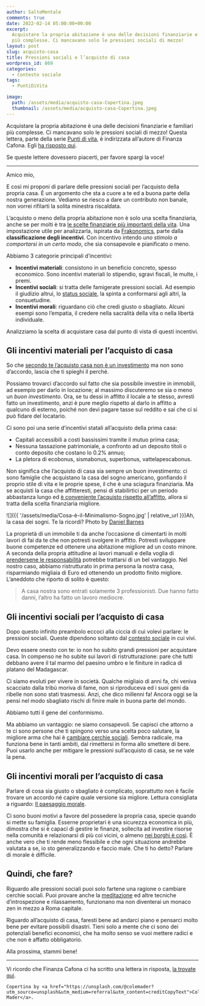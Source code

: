 ```yaml
---
author: SaltoMentale
comments: true
date: 2022-02-14 05:00:00+00:00
excerpt:
  Acquistare la propria abitazione è una delle decisioni finanziarie e familiari
  più complesse. Ci mancavano solo le pressioni sociali di mezzo!
layout: post
slug: acquisto-casa
title: Pressioni sociali e l’acquisto di casa
wordpress_id: 869
categories:
  - Contesto sociale
tags:
  - PuntiDiVita

image:
  path: /assets/media/acquisto-casa-Copertina.jpeg
  thumbnail: /assets/media/acquisto-casa-Copertina.jpeg
---
```


Acquistare la propria abitazione è una delle decisioni finanziarie e familiari più complesse. Ci mancavano solo le pressioni sociali di mezzo! Questa lettera, parte della serie [Punti di vita](/category/punti-di-vita/), è indirizzata all’autore di Finanza Cafona. Egli [ha risposto qui](https://finanzacafona.it/2022/02/pressione-sociale-acquisto-casa.html).

Se queste lettere dovessero piacerti, per favore spargi la voce!

---

Amico mio,

E così mi proponi di parlare delle pressioni sociali per l’acquisto della propria casa. È un argomento che sta a cuore a te ed a buona parte della nostra generazione. Vediamo se riesco a dare un contributo non banale, non vorrei rifilarti la solita minestra riscaldata.

L’acquisto o meno della propria abitazione non è solo una scelta finanziaria, anche se per molti è tra [le scelte finanziarie più importanti della vita](/come-gestire-le-finanze/). Una impostazione utile per analizzarla, ispirata da [Frakonomics](https://amzn.to/31nveLm), parte dalla **classificazione degli incentivi**. Con incentivo intendo _uno stimolo a comportarsi in un certo modo_, che sia consapevole e pianificato o meno.

Abbiamo 3 categorie principali d’incentivi:

- **Incentivi materiali**: consistono in un beneficio concreto, spesso economico. Sono incentivi materiali lo stipendio, sgravi fiscali, le multe, i premi.
- **Incentivi sociali**: si tratta delle famigerate pressioni sociali. Ad esempio il giudizio altrui, lo [status sociale](/il-costo-dello-status/), la spinta a conformarsi agli altri, la consuetudine.
- **Incentivi morali**: riguardano ciò che credi giusto o sbagliato. Alcuni esempi sono l’empatia, il credere nella sacralità della vita o nella libertà individuale.

Analizziamo la scelta di acquistare casa dal punto di vista di questi incentivi.

## Gli incentivi materiali per l’acquisto di casa

So che [secondo te l’acquisto casa non è un investimento](https://finanzacafona.it/2020/02/comprare-casa-non-e-un-investimento.html) ma non sono d’accordo, lascia che ti spieghi il perché.

Possiamo trovarci d’accordo sul fatto che sia possibile investire in immobili, ad esempio per darlo in locazione; al massimo discuteremo se sia o meno un _buon investimento_. Ora, se tu dessi in affitto il locale a te stesso, avresti fatto un investimento, anzi è pure meglio rispetto al darlo in affitto a qualcuno di esterno, poiché non devi pagare tasse sul reddito e sai che ci si può fidare del locatario.

Ci sono poi una serie d’incentivi statali all’acquisto della prima casa:

- Capitali accessibili a costi bassissimi tramite il mutuo prima casa;
- Nessuna tassazione patrimoniale, a confronto ad un deposito titoli o conto deposito che costano lo 0.2% annuo;
- La pletora di ecobonus, sismabonus, superbonus, vattelapescabonus.

Non significa che l’acquisto di casa sia sempre un buon investimento: ci sono famiglie che acquistano la casa del sogno americano, gonfiando il proprio stile di vita e le proprie spese, il che è una sciagura finanziaria. Ma se acquisti la casa che affitteresti, pensi di stabilirtici per un periodo abbastanza lungo ed [è conveniente l’acquisto rispetto all’affitto](https://sossoldi.org/affitto-o-acquisto.html), allora si tratta della scelta finanziaria migliore.

![]({{ '/assets/media/Cosa-è-il-Minimalismo-Sogno.jpg' | relative_url }})Ah, la casa dei sogni. Te la ricordi? Photo by [Daniel Barnes](https://unsplash.com/@dannybarness?utm_source=unsplash&utm_medium=referral&utm_content=creditCopyText)

La proprietà di un immobile ti da anche l’occasione di cimentarti in molti lavori di fai da te che non potresti svolgere in affitto. Potresti sviluppare buone competenze ed ottenere una abitazione migliore ad un costo minore. A seconda della propria attitudine ai lavori manuali e della voglia di [prendersene le responsabilità](/tatismo/) potrebbe trattarsi di un bel vantaggio. Nel nostro caso, abbiamo ristrutturato in prima persona la nostra casa, risparmiando migliaia di Euro ed ottenendo un prodotto finito migliore. L’aneddoto che riporto di solito è questo:

> A casa nostra sono entrati solamente 3 professionisti. Due hanno fatto danni, l’altro ha fatto un lavoro mediocre.


## Gli incentivi sociali per l’acquisto di casa

Dopo questo infinito preambolo eccoci alla ciccia di cui volevi parlare: le pressioni sociali. Queste dipendono soltanto dal [contesto sociale](/il-giusto-lo-sbagliato-ed-il-contesto-sociale/) in cui vivi.

Devo essere onesto con te: io non ho subito grandi pressioni per acquistare casa. In compenso ne ho subite sui lavori di ristrutturazione: pare che tutti debbano avere il tal marmo del paesino umbro e le finiture in radica di platano del Madagascar.

Ci siamo evoluti per vivere in società. Qualche migliaio di anni fa, chi veniva scacciato dalla tribù moriva di fame, non si riproduceva ed i suoi geni da ribelle non sono stati trasmessi. Anzi, che dico millenni fa! Ancora oggi se la pensi nel modo sbagliato rischi di finire male in buona parte del mondo.

Abbiamo tutti il gene del conformismo.

Ma abbiamo un vantaggio: ne siamo consapevoli. Se capisci che attorno a te ci sono persone che ti spingono verso una scelta poco salutare, la migliore arma che hai è [cambiare cerchie sociali](/il-giusto-lo-sbagliato-ed-il-contesto-sociale/). Sembra radicale, ma funziona bene in tanti ambiti, dal rimettersi in forma allo smettere di bere. Puoi usarlo anche per mitigare le pressioni sull’acquisto di casa, se ne vale la pena.

## Gli incentivi morali per l’acquisto di casa

Parlare di cosa sia giusto o sbagliato è complicato, soprattutto non è facile trovare un accordo né capire quale versione sia migliore. Lettura consigliata a riguardo: [Il paesaggio morale](https://amzn.to/3JD82tB).

Ci sono buoni motivi a favore del possedere la propria casa, specie quando si mette su famiglia. Esserne proprietari è una sicurezza economica in più, dimostra che si è capaci di gestire le finanze, sollecita ad investire risorse nella comunità e relazionarsi di più coi vicini, o almeno [nei borghi è così](/vivere-in-un-borgo/). È anche vero che ti rende meno flessibile e che ogni situazione andrebbe valutata a se, io sto generalizzando e faccio male. Che ti ho detto? Parlare di morale è difficile.

## Quindi, che fare?

Riguardo alle pressioni sociali puoi solo fartene una ragione o cambiare cerchie sociali. Puoi provare anche la [meditazione](/30-giorni-meditazione/) ed altre tecniche d’introspezione e rilassamento, funzionano ma non diventerai un monaco zen in mezzo a Roma capitale.

Riguardo all’acquisto di casa, faresti bene ad andarci piano e pensarci molto bene per evitare possibili disastri. Tieni solo a mente che ci sono dei potenziali benefici economici, che ha molto senso se vuoi mettere radici e che non è affatto obbligatorio.

Alla prossima, stammi bene!

---

Vi ricordo che Finanza Cafona ci ha scritto una lettera in risposta, [la trovate qui](https://finanzacafona.it/2022/02/pressione-sociale-acquisto-casa.html).

    Copertina by <a href="https://unsplash.com/@colemader?utm_source=unsplash&utm_medium=referral&utm_content=creditCopyText">Cole Mader</a>.
